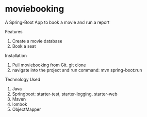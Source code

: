 # moviebooking
A Spring-Boot App to book a movie and run a report

Features
1. Create a movie database
2. Book a seat

Installation
1. Pull moviebooking from Git. git clone 
2. navigate into the project and run command: mvn spring-boot:run

Technology Used
1. Java
2. Springboot: starter-test, starter-logging, starter-web
3. Maven
4. lombok
5. ObjectMapper

